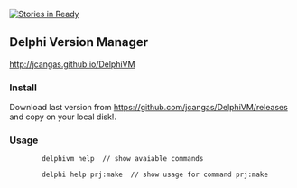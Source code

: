 
[![Stories in Ready](https://badge.waffle.io/jcangas/delphivm.svg?label=ready&title=Ready)](http://waffle.io/jcangas/delphivm)

## Delphi Version Manager

http://jcangas.github.io/DelphiVM

### Install

 Download last version from https://github.com/jcangas/DelphiVM/releases and copy on your local disk!.

### Usage

```
		delphivm help  // show avaiable commands

		delphi help prj:make  // show usage for command prj:make

```
